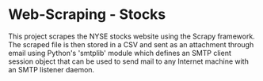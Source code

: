 # Web-Scraping - Stocks
This project scrapes the NYSE stocks website using the Scrapy framework. The scraped file is then stored in a CSV and sent as an attachment through email using Python's 'smtplib' module which defines an SMTP client session object that can be used to send mail to any Internet machine with an SMTP listener daemon.

